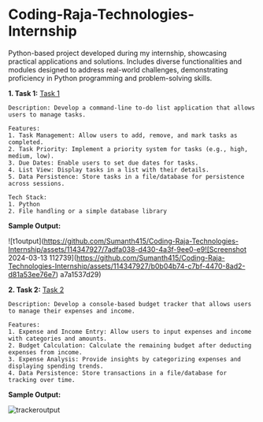 # Coding-Raja-Technologies-Internship
Python-based project developed during my internship, showcasing practical applications and solutions. Includes diverse functionalities and modules designed to address real-world challenges, demonstrating proficiency in Python programming and problem-solving skills.

**1. Task 1:** [Task 1](https://github.com/Sumanth415/Coding-Raja-Technologies-Internship/blob/main/Task1)
```
Description: Develop a command-line to-do list application that allows users to manage tasks.

Features:
1. Task Management: Allow users to add, remove, and mark tasks as completed.
2. Task Priority: Implement a priority system for tasks (e.g., high, medium, low).
3. Due Dates: Enable users to set due dates for tasks.
4. List View: Display tasks in a list with their details.
5. Data Persistence: Store tasks in a file/database for persistence across sessions.

Tech Stack:
1. Python
2. File handling or a simple database library
```


**Sample Output:** 

![t1output](https://github.com/Sumanth415/Coding-Raja-Technologies-Internship/assets/114347927/7adfa038-d430-4a3f-9ee0-e9![Screenshot 2024-03-13 112739](https://github.com/Sumanth415/Coding-Raja-Technologies-Internship/assets/114347927/b0b04b74-c7bf-4470-8ad2-d81a53ee76e7)
a7a1537d29)



**2. Task 2:** [Task 2](https://github.com/Sumanth415/Coding-Raja-Technologies-Internship/blob/main/task2)
```
Description: Develop a console-based budget tracker that allows users to manage their expenses and income.

Features:
1. Expense and Income Entry: Allow users to input expenses and income with categories and amounts.
2. Budget Calculation: Calculate the remaining budget after deducting expenses from income.
3. Expense Analysis: Provide insights by categorizing expenses and displaying spending trends.
4. Data Persistence: Store transactions in a file/database for tracking over time.
```


**Sample Output:** 


![trackeroutput](https://github.com/Sumanth415/Coding-Raja-Technologies-Internship/assets/114347927/674bba68-353a-4c90-8745-269f9041393c)

